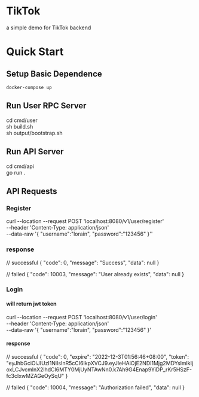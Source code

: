 # TikTok
a simple demo for TikTok backend

# Quick Start
## Setup Basic Dependence
    docker-compose up
## Run User RPC Server
cd cmd/user\
sh build.sh\
sh output/bootstrap.sh

## Run API Server
cd cmd/api\
go run .

## API Requests
### Register
curl --location --request POST 'localhost:8080/v1/user/register' \
--header 'Content-Type: application/json' \
--data-raw '{
    "username":"lorain",
    "password":"123456"
}''
### response
// successful
{
    "code": 0,
    "message": "Success",
    "data": null
}

// failed
{
    "code": 10003,
    "message": "User already exists",
    "data": null
}

### Login
#### will return jwt token
curl --location --request POST 'localhost:8080/v1/user/login' \
--header 'Content-Type: application/json' \
--data-raw '{
    "username":"lorain",
    "password":"123456"
}'

#### response
// successful
{
    "code": 0,
    "expire": "2022-12-3T01:56:46+08:00",
    "token": "eyJhbGciOiJIUzI1NiIsInR5cCI6IkpXVCJ9.eyJleHAiOjE2NDI1Mjg2MDYsImlkIjoxLCJvcmlnX2lhdCI6MTY0MjUyNTAwNn0.k7Ah9G4Enap9YiDP_rKr5HSzF-fc3cIxwMZAGeOySqU"
}

// failed
{
    "code": 10004,
    "message": "Authorization failed",
    "data": null
}
